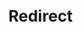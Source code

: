 ﻿---
layout: src/layouts/Redirect.astro
title: Redirect
redirect: https://yamldoc.liuyan.wang/docs/deployments/patterns/rolling-deployments
pubDate:  2023-01-01
navSearch: false
navSitemap: false
navMenu: false
---

